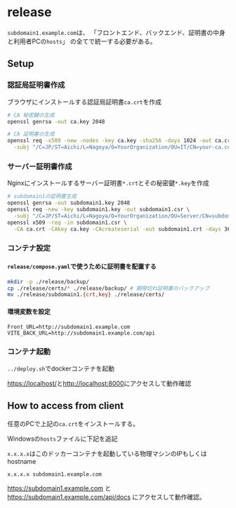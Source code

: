 # release

`subdomain1.example.com`は、
「フロントエンド、バックエンド、証明書の中身と利用者PCの`hosts`」
の全てで統一する必要がある。

## Setup

### 認証局証明書作成

ブラウザにインストールする認証局証明書`ca.crt`を作成

```bash
# CA 秘密鍵の生成
openssl genrsa -out ca.key 2048

# CA 証明書の生成
openssl req -x509 -new -nodes -key ca.key -sha256 -days 1024 -out ca.crt \
  -subj "/C=JP/ST=Aichi/L=Nagoya/O=YourOrganization/OU=IT/CN=your-ca.com"
```

### サーバー証明書作成

Nginxにインストールするサーバー証明書`*.crt`とその秘密鍵`*.key`を作成

```bash
# subdomain1の証明書生成
openssl genrsa -out subdomain1.key 2048
openssl req -new -key subdomain1.key -out subdomain1.csr \
  -subj "/C=JP/ST=Aichi/L=Nagoya/O=YourOrganization/OU=Server/CN=subdomain1.example.com"
openssl x509 -req -in subdomain1.csr \
  -CA ca.crt -CAkey ca.key -CAcreateserial -out subdomain1.crt -days 365 -sha256
```

### コンテナ設定

#### `release/compose.yaml`で使うために証明書を配置する

```bash
mkdir -p ./release/backup/
cp ./release/certs/* ./release/backup/ # 期限切れ証明書のバックアップ
mv ./release/subdomain1.{crt,key} ./release/certs/
```

#### 環境変数を設定

```.env
Front_URL=http://subdomain1.example.com
VITE_BACK_URL=http://subdomain1.example.com/api
```

### コンテナ起動

`../deploy.sh`でdockerコンテナを起動

<https://localhost/>と<http://localhost:8000>にアクセスして動作確認

## How to access from client

任意のPCで上記の`ca.crt`をインストールする。

Windowsの`hosts`ファイルに下記を追記

`x.x.x.x`はこのドッカーコンテナを起動している物理マシンのIPもしくはhostname

```text
x.x.x.x subdomain1.example.com 
```

<https://subdomain1.example.com> と
<https://subdomain1.example.com/api/docs>
にアクセスして動作確認。

